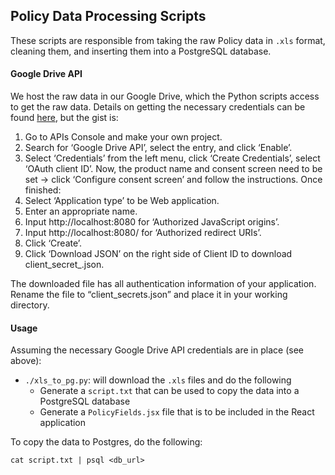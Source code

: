 Policy Data Processing Scripts
------------------------------

These scripts are responsible from taking the raw Policy data in `.xls` format, cleaning them, and inserting them into a PostgreSQL database.  

#### Google Drive API

We host the raw data in our Google Drive, which the Python scripts access to get the raw data.  Details on getting the necessary credentials can be found [here](https://googledrive.github.io/PyDrive/docs/build/html/quickstart.html#authentication), but the gist is:

1. Go to APIs Console and make your own project.
2. Search for ‘Google Drive API’, select the entry, and click ‘Enable’.
3. Select ‘Credentials’ from the left menu, click ‘Create Credentials’, select ‘OAuth client ID’.
Now, the product name and consent screen need to be set -> click ‘Configure consent screen’ and follow the instructions. Once finished:
  1. Select ‘Application type’ to be Web application.
  2. Enter an appropriate name.
  3. Input http://localhost:8080 for ‘Authorized JavaScript origins’.
  4. Input http://localhost:8080/ for ‘Authorized redirect URIs’.
  5. Click ‘Create’.
4. Click ‘Download JSON’ on the right side of Client ID to download client_secret_<really long ID>.json.

The downloaded file has all authentication information of your application. Rename the file to “client_secrets.json” and place it in your working directory.

#### Usage

Assuming the necessary Google Drive API credentials are in place (see above):

- `./xls_to_pg.py`: will download the `.xls` files and do the following
  - Generate a `script.txt` that can be used to copy the data into a PostgreSQL database
  - Generate a `PolicyFields.jsx` file that is to be included in the React application

To copy the data to Postgres, do the following:

`
cat script.txt | psql <db_url>
`







